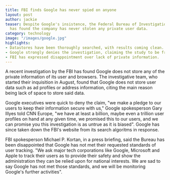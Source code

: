 ```yaml
---
title: FBI finds Google has never spied on anyone
layout: post
author: jackie
teaser: Despite Google's insistence, the Federal Bureau of Investigation
  has found the company has never stolen any private user data.
category: technology
image: "/images/google.jpg"
highlights:
- Datastores have been thoroughly searched, with results coming clean.
- Google strongly denies the investigation, claiming the study to be fraudulent.
- FBI has expressed disappointment over lack of private information.
---
```


A recent investigation by the FBI has found Google does not store any of the private information of its user and browsers. The investigative team, who started their inquisition in August, found that Google does not store user data such as ad profiles or address information, citing the main reason being lack of space to store said data.

Google executives were quick to deny the claim, "we make a pledge to our users to keep their information secure with us," Google spokesperson Gary Illyes told CNN Europe, "we have at least a billion, maybe even a trillion user profiles on hand at any given time, we promised this to our users, and we can promise you this investigation is as untrue as it is biased". Google has since taken down the FBI's website from its search algoritms in response.

FBI spokesperson Michael P. Kortan, in a press briefing, said the Bureau has been disappointed that Google has not met their requested standards of user tracking. "We ask major tech corporations like Google, Microsoft and Apple to track their users as to provide their safety and show the administration they can be relied upon for national interests. We are sad to say Google has not met those standards, and we will be monitoring Google's further activities".